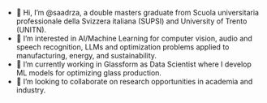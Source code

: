 - 👋 Hi, I’m @saadrza, a double masters graduate from Scuola universitaria professionale della Svizzera italiana (SUPSI) and University of Trento (UNITN).
- 👀 I’m interested in AI/Machine Learning for computer vision, audio and speech recognition, LLMs and optimization problems applied to manufacturing, energy, and sustainability.
- 🌱 I’m currently working in Glassform as Data Scientist where I develop ML models for optimizing glass production.
- 💞️ I’m looking to collaborate on research opportunities in academia and industry.

